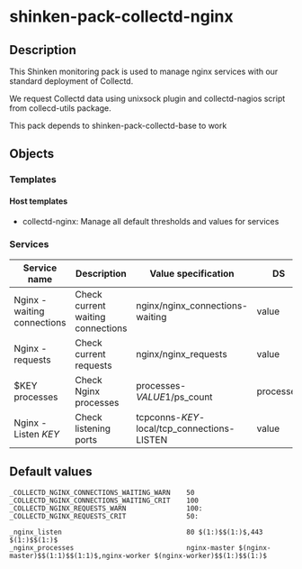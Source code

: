 # shinken-pack-collectd-nginx

## Description

This Shinken monitoring pack is used to manage nginx services with our standard
deployment of Collectd.

We request Collectd data using unixsock plugin and collectd-nagios script from
collecd-utils package.

This pack depends to shinken-pack-collectd-base to work

## Objects

### Templates

#### Host templates

* collectd-nginx: Manage all default thresholds and values for services

### Services

| Service name                | Description                       | Value specification                         | DS        | Consolidation | Warning variable                           | Critical variable                          | Duplicate_foreach variable |
|-----------------------------|-----------------------------------|---------------------------------------------|-----------|---------------|--------------------------------------------|--------------------------------------------|----------------------------|
| Nginx - waiting connections | Check current waiting connections | nginx/nginx_connections-waiting             | value     | none          | $_COLLECTD_NGINX_CONNECTIONS_WAITING_WARN$ | $_COLLECTD_NGINX_CONNECTIONS_WAITING_CRIT$ | N/A                        |
| Nginx - requests            | Check current requests            | nginx/nginx_requests                        | value     | none          | $_COLLECTD_NGINX_REQUESTS_WARN$            | $_COLLECTD_NGINX_REQUESTS_CRIT$            | N/A                        |
| $KEY processes              | Check Nginx processes             | processes-$VALUE1$/ps_count                 | processes | none          | $VALUE2$                                   | $VALUE3$                                   | _nginx_processes           |
| Nginx - Listen $KEY$        | Check listening ports             | tcpconns-$KEY$-local/tcp_connections-LISTEN | value     | none          | $VALUE1$                                   | $VALUE2$                                   | _nginx_listen              |

## Default values

    _COLLECTD_NGINX_CONNECTIONS_WAITING_WARN    50
    _COLLECTD_NGINX_CONNECTIONS_WAITING_CRIT    100
    _COLLECTD_NGINX_REQUESTS_WARN               100:
    _COLLECTD_NGINX_REQUESTS_CRIT               50:

    _nginx_listen                               80 $(1:)$$(1:)$,443 $(1:)$$(1:)$
    _nginx_processes                            nginx-master $(nginx-master)$$(1:1)$$(1:1)$,nginx-worker $(nginx-worker)$$(1:)$$(1:)$
